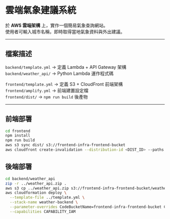 # 雲端氣象建議系統

於 **AWS 雲端架構** 上，實作一個簡易氣象查詢網站。  
使用者可輸入城市名稱，即時取得當地氣象資料與外出建議。

---

## 檔案描述

`backend/template.yml` → 定義 Lambda + API Gateway 架構  
`backend/weather_api/` → Python Lambda 運作程式碼  

`frontend/template.yml` → 定義 S3 + CloudFront 前端架構  
`frontend/amplify.yml` → 前端建置設定檔  
`frontend/dist/` → `npm run build` 後產物

---

## 前端部署
```bash
cd frontend
npm install
npm run build
aws s3 sync dist/ s3://frontend-infra-frontend-bucket
aws cloudfront create-invalidation --distribution-id <DIST_ID> --paths "/*"
```
## 後端部署
```bash
cd backend/weather_api
zip -r ../weather_api.zip .
aws s3 cp ../weather_api.zip s3://frontend-infra-frontend-bucket/weather_api.zip
aws cloudformation deploy \
  --template-file ../template.yml \
  --stack-name weather-backend \
  --parameter-overrides CodeBucketName=frontend-infra-frontend-bucket CodeKey=weather_api.zip \
  --capabilities CAPABILITY_IAM
```

